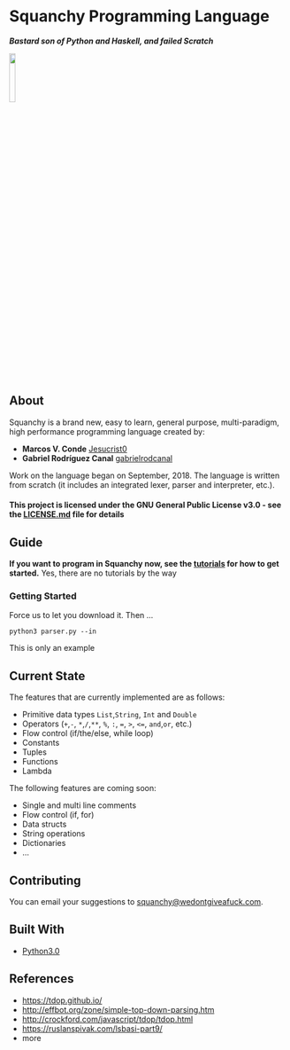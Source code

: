 # Squanchy Programming Language
**_Bastard son of Python and Haskell, and failed Scratch_**

<img src="https://user-images.githubusercontent.com/37480508/49680121-89914100-fa91-11e8-9aa7-3956d855173f.png" width="15%"></img>


## About
Squanchy is a brand new, easy to learn, general purpose, multi-paradigm, high performance programming language created by:

* **Marcos V. Conde**  [Jesucrist0](https://github.com/Jesucrist0)
* **Gabriel Rodríguez Canal**  [gabrielrodcanal](https://github.com/gabrielrodcanal)

Work on the language began on September, 2018.
The language is written from scratch (it includes an integrated lexer, parser and interpreter, etc.).

#### This project is licensed under the GNU General Public License v3.0 - see the [LICENSE.md](LICENSE.md) file for details

## Guide
__If you want to program in Squanchy now, see the [tutorials](tutorials/index.md) for how to get started.__
Yes, there are no tutorials by the way

### Getting Started

Force us to let you download it. Then ...

```
python3 parser.py --in
```

This is only an example


## Current State
The features that are currently implemented are as follows:

* Primitive data types `List`,`String`, `Int` and `Double`
* Operators (`+`,`-`, `*`,`/`,`**`, `%`, `:`, `=`, `>`, `<=`, `and`,`or`, etc.)
* Flow control (if/the/else, while loop)
* Constants
* Tuples
* Functions
* Lambda

The following features are coming soon:

* Single and multi line comments
* Flow control (if, for)
* Data structs
* String operations
* Dictionaries
* ...


## Contributing
You can email your suggestions to squanchy@wedontgiveafuck.com.

## Built With

* [Python3.0](https://www.python.org/download/releases/3.0/) 

## References

* https://tdop.github.io/
* http://effbot.org/zone/simple-top-down-parsing.htm
* http://crockford.com/javascript/tdop/tdop.html
* https://ruslanspivak.com/lsbasi-part9/
* more

